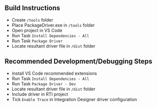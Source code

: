 ## Build Instructions

- Create `/tools` folder
- Place PackageDriver.exe in `/tools` folder
- Open project in VS Code
- Run Task `Install Dependencies - All`
- Run Task `Package Driver`
- Locate resultant driver file in `/dist` folder

## Recommended Development/Debugging Steps

- Install VS Code recommended extensions
- Run Task `Install Dependencies - All`
- Run Task `Package Driver - Dev`
- Locate resultant driver file in `/dist` folder
- Include driver in RTI project
- Tick `Enable Trace` in Integration Designer driver configuration
